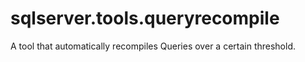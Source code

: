 # sqlserver.tools.queryrecompile
A tool that automatically recompiles Queries over a certain threshold.

